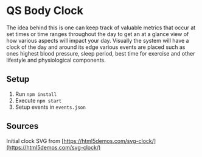 # QS Body Clock

The idea behind this is one can keep track of valuable metrics that occur
at set times or time ranges throughout the day to get an at a glance view of how
various aspects will impact your day. Visually the system will have a clock of the day and
around its edge various events are placed such as ones highest blood pressure,
sleep period, best time for exercise and other lifestyle and physiological
components.


## Setup
1. Run `npm install`
2. Execute `npm start`
3. Setup events in `events.json`

## Sources
Initial clock SVG from
[https://html5demos.com/svg-clock/](https://html5demos.com/svg-clock/)
